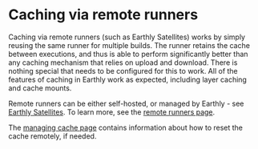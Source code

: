 # Caching via remote runners

Caching via remote runners (such as Earthly Satellites) works by simply reusing the same runner for multiple builds. The runner retains the cache between executions, and thus is able to perform significantly better than any caching mechanism that relies on upload and download. There is nothing special that needs to be configured for this to work. All of the features of caching in Earthly work as expected, including layer caching and cache mounts.

Remote runners can be either self-hosted, or managed by Earthly - see [Earthly Satellites](../cloud/satellites.md). To learn more, see the [remote runners page](../remote-runners.md).

The [managing cache page](./managing-cache.md) contains information about how to reset the cache remotely, if needed.

